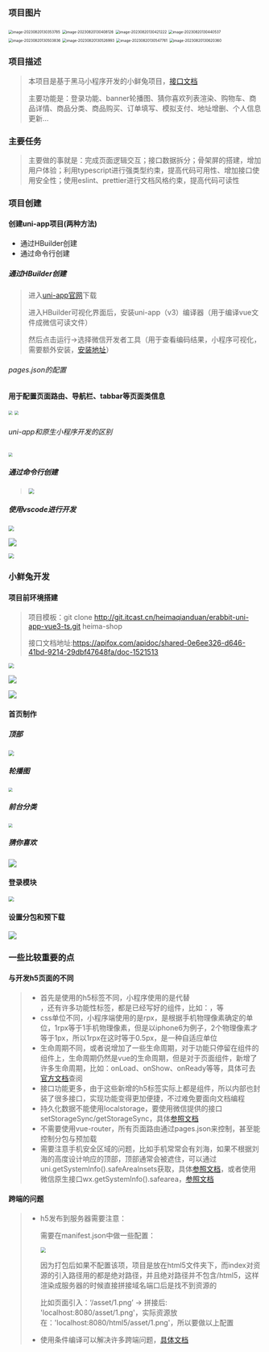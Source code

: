 ### 项目图片

<img src=".\images\image-20230820130353785.png" alt="image-20230820130353785" style="zoom:50%;" />

<img src=".\images\image-20230820130408126.png" alt="image-20230820130408126" style="zoom:50%;" />

<img src=".\images\image-20230820130421222.png" alt="image-20230820130421222" style="zoom:50%;" />

<img src=".\images\image-20230820130440537.png" alt="image-20230820130440537" style="zoom:50%;" />

<img src=".\images\image-20230820130503836.png" alt="image-20230820130503836" style="zoom:50%;" />

<img src=".\images\image-20230820130526993.png" alt="image-20230820130526993" style="zoom:50%;" />

<img src=".\images\image-20230820130547761.png" alt="image-20230820130547761" style="zoom:50%;" />

<img src=".\images\image-20230820130620360.png" alt="image-20230820130620360" style="zoom:50%;" />

### 项目描述

> 本项目是基于黑马小程序开发的小鲜兔项目，[接口文档](https://apifox.com/apidoc/shared-0e6ee326-d646-41bd-9214-29dbf47648fa/doc-1521513)
>
> 主要功能是：登录功能、banner轮播图、猜你喜欢列表渲染、购物车、商品详情、商品分类、商品购买、订单填写、模拟支付、地址增删、个人信息更新...

### 主要任务

> 主要做的事就是：完成页面逻辑交互；接口数据拆分；骨架屏的搭建，增加用户体验；利用typescript进行强类型约束，提高代码可用性、增加接口使用安全性；使用eslint、prettier进行文档风格约束，提高代码可读性

### 项目创建

#### 创建uni-app项目(两种方法)

- 通过HBuilder创建
- 通过命令行创建

##### 通过HBuilder创建

> 进入[uni-app官网](https://zh.uniapp.dcloud.io/)下载
>
> 进入HBuilder可视化界面后，安装uni-app（v3）编译器（用于编译vue文件成微信可读文件）
>
> 然后点击运行->选择微信开发者工具（用于查看编码结果，小程序可视化，需要额外安装，[安装地址](https://developers.weixin.qq.com/miniprogram/dev/devtools/download.html)）

###### pages.json的配置

**用于配置页面路由、导航栏、tabbar等页面类信息**

<img src=".\images\QQ截图20230813145854.png" style="zoom:50%;" />

<img src=".\images\QQ截图20230813151412.png" style="zoom:50%;" />

###### uni-app和原生小程序开发的区别

<img src=".\images\QQ截图20230813160318.png" style="zoom:50%;" />

##### 通过命令行创建

> <img src=".\images\QQ截图20230813160429.png" style="zoom:67%;" />

##### 使用vscode进行开发

<img src=".\images\QQ截图20230813163434.png" style="zoom:67%;" />

![](.\images\QQ截图20230813164029.png)

<img src=".\images\QQ截图20230813164316.png" style="zoom:67%;" />

### 小鲜兔开发

#### 项目前环境搭建

> 项目模板：git clone http://git.itcast.cn/heimaqianduan/erabbit-uni-app-vue3-ts.git heima-shop
>
> 接口文档地址:https://apifox.com/apidoc/shared-0e6ee326-d646-41bd-9214-29dbf47648fa/doc-1521513

<img src=".\images\QQ截图20230813171219.png" style="zoom:67%;" />

![](.\images\QQ截图20230813172634.png)

![](.\images\QQ截图20230813173825.png)

#### 首页制作

##### 顶部

<img src=".\images\QQ截图20230813181159.png" style="zoom:67%;" />

##### 轮播图

<img src=".\images\QQ截图20230814094237.png" style="zoom:50%;" />

##### 前台分类

<img src=".\images\QQ截图20230814104231.png" style="zoom:50%;" />

##### 猜你喜欢

![](.\images\QQ截图20230814111205.png)

#### 登录模块

<img src=".\images\QQ截图20230816135225.png" style="zoom:67%;" />

#### 设置分包和预下载

![](D:\BaiduNetdiskDownload\前端\前端文档\小程序\images\QQ截图20230816155532.png)

### 一些比较重要的点

#### 与开发h5页面的不同

> - 首先是使用的h5标签不同，小程序使用的是<view>代替<div>，还有许多功能性标签，都是已经写好的组件，比如：<navigator>，<swiper>等
> - css单位不同，小程序端使用的是rpx，是根据手机物理像素确定的单位，1rpx等于1手机物理像素，但是以iphone6为例子，2个物理像素才等于1px，所以1rpx在这时等于0.5px，是一种自适应单位
> - 生命周期不同，或者说增加了一些生命周期，对于功能只停留在组件的组件上，生命周期仍然是vue的生命周期，但是对于页面组件，新增了许多生命周期，比如：onLoad、onShow、onReady等等，具体可去[官方文档](https://zh.uniapp.dcloud.io/tutorial/page.html#lifecycle)查阅
> - 接口功能更多，由于这些新增的h5标签实际上都是组件，所以内部也封装了很多接口，实现功能变得更加便捷，不过难免要面向文档编程
> - 持久化数据不能使用localstorage，要使用微信提供的接口setStorageSync/getStorageSync，具体[参照文档](https://developers.weixin.qq.com/miniprogram/dev/api/storage/wx.setStorageSync.html)
> - 不需要使用vue-router，所有页面路由通过pages.json来控制，甚至能控制分包与预加载
> - 需要注意手机安全区域的问题，比如手机常常会有刘海，如果不根据刘海的高度设计响应的顶部，顶部通常会被遮住，可以通过uni.getSystemInfo().safeAreaInsets获取，具体[参照文档](https://zh.uniapp.dcloud.io/api/system/info.html#safearea)，或者使用微信原生接口wx.getSystemInfo().safearea，[参照文档](https://developers.weixin.qq.com/miniprogram/dev/api/base/system/wx.getSystemInfo.html)

#### 跨端的问题

> - h5发布到服务器需要注意：
>
>   需要在manifest.json中做一些配置：
>
>   <img src=".\images\QQ截图20230820123853.png" style="zoom:67%;" />
>
>   因为打包后如果不配置该项，项目是放在html5文件夹下，而index对资源的引入路径用的都是绝对路径，并且绝对路径并不包含/html5，这样渲染成服务器的时候直接拼接域名端口后是找不到资源的
>
>   比如页面引入：‘/asset/1.png’  -> 拼接后: 'localhost:8080/asset/1.png'，实际资源放在：'localhost:8080/html5/asset/1.png'，所以要做以上配置
>
> - 使用条件编译可以解决许多跨端问题，[具体文档](https://zh.uniapp.dcloud.io/tutorial/platform.html)
